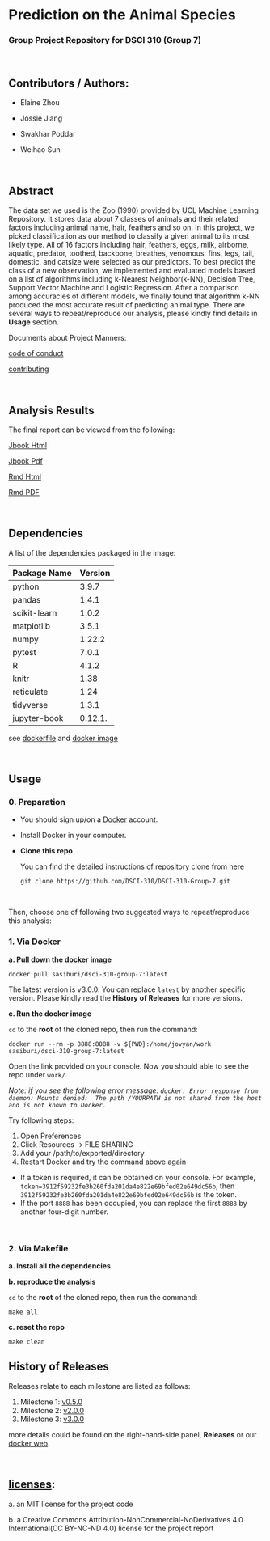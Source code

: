 # Prediction on the Animal Species
### Group Project Repository for DSCI 310 (Group 7)
<br>

## Contributors / Authors: 

- Elaine Zhou

- Jossie Jiang

- Swakhar Poddar

- Weihao Sun

<br>

## Abstract
The data set we used is the Zoo (1990) provided by UCL Machine Learning Repository. It stores data about 7 classes of animals and their related factors including animal name, hair, feathers and so on. In this project, we picked classification as our method to classify a given animal to its most likely type. All of 16 factors including hair, feathers, eggs, milk, airborne, aquatic, predator, toothed, backbone, breathes, venomous, fins, legs, tail, domestic, and catsize were selected as our predictors. To best predict the class of a new observation, we implemented and evaluated models based on a list of algorithms including k-Nearest Neighbor(k-NN), Decision Tree, Support Vector Machine and Logistic Regression. After a comparison among accuracies of different models, we finally found that algorithm k-NN produced the most accurate result of predicting animal type. There are several ways to repeat/reproduce our analysis, please kindly find details in **Usage** section.

Documents about Project Manners:

[code of conduct](CODE_OF_CONDUCT.md)

[contributing](CONTRIBUTING.md)

<br>

## Analysis Results
The final report can be viewed from the following:

[Jbook Html](analysis/_build/html/index.html)

[Jbook Pdf](analysis/_build/latex/python.pdf)

[Rmd Html](doc/zoo_analysis.html)

[Rmd PDF](doc/zoo_analysis.pdf)

<br>

## Dependencies

A list of the dependencies packaged in the image:

| Package Name | Version |
| ------------ | ------- |
| python       | 3.9.7   |
| pandas       | 1.4.1   |
| scikit-learn | 1.0.2   |
| matplotlib   | 3.5.1   |
| numpy        | 1.22.2  |
| pytest       | 7.0.1   |
| R            | 4.1.2   |
| knitr        | 1.38    |
| reticulate   | 1.24    |
| tidyverse    | 1.3.1   |
| jupyter-book | 0.12.1. |


   see [dockerfile](Dockerfile) and [docker image](https://hub.docker.com/repository/docker/sasiburi/dsci-310-group-7)

<br>

## Usage

### 0. Preparation

- You should sign up/on a [Docker](https://hub.docker.com) account.

- Install Docker in your computer.

- **Clone this repo**

  You can find the detailed instructions of repository clone from [here](https://github.com/DSCI-310/DSCI-310-Group-7.git)

  ```
  git clone https://github.com/DSCI-310/DSCI-310-Group-7.git
  ```

  

<br>

Then, choose one of following two suggested ways to repeat/reproduce this analysis:

### 1. Via Docker

**a. Pull down the docker image**

```
docker pull sasiburi/dsci-310-group-7:latest
```

The latest version is v3.0.0. You can replace `latest` by another specific version.  Please kindly read the **History of Releases** for more versions.

**c. Run the docker image**

`cd` to the **root** of the cloned repo, then run the command:

```
docker run --rm -p 8888:8888 -v ${PWD}:/home/jovyan/work sasiburi/dsci-310-group-7:latest
```

Open the link provided on your console. Now you should able to see the repo under `work/`. 

*Note: if you see the following error message: `docker: Error response from daemon: Mounts denied: 
The path /YOURPATH is not shared from the host and is not known to Docker.`*

Try following steps:
1. Open Preferences
2. Click Resources -> FILE SHARING
3. Add your /path/to/exported/directory
4. Restart Docker and try the command above again

- If a token is required, it can be obtained on your console. For example, `token=3912f59232fe3b260fda201da4e822e69bfed02e649dc56b`, then `3912f59232fe3b260fda201da4e822e69bfed02e649dc56b` is the token.
- If the port `8888` has been occupied, you can replace the first `8888` by another four-digit number.

<br>



### 2. Via Makefile

**a. Install all the dependencies**

**b. reproduce the analysis**

`cd` to the **root** of the cloned repo, then run the command:

```
make all
```
**c. reset the repo**

```
make clean
```



## History of Releases

Releases relate to each milestone are listed as follows:

1. Milestone 1: [v0.5.0](https://github.com/DSCI-310/DSCI-310-Group-7/releases/tag/v0.5.0)
2. Milestone 2: [v2.0.0](https://github.com/DSCI-310/DSCI-310-Group-7/releases/tag/v2.0.0)
3. Milestone 3: [v3.0.0](https://github.com/DSCI-310/DSCI-310-Group-7/releases/tag/v3.0.0)

more details could be found on the right-hand-side panel, **Releases** or our [docker web](https://hub.docker.com/r/sasiburi/dsci-310-group-7/tags).

<br>

##  [licenses](LICENSE.md):

a. an MIT license for the project code 

b. a Creative Commons Attribution-NonCommercial-NoDerivatives 4.0 International(CC BY-NC-ND 4.0) license for the project report







